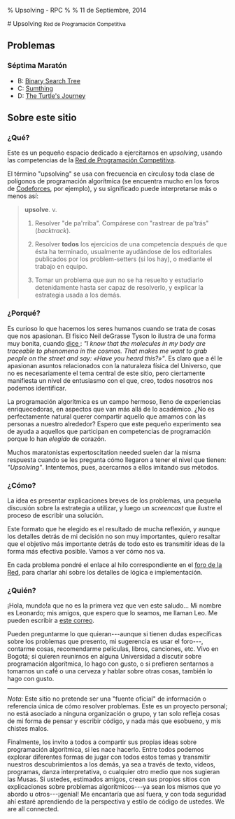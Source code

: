 % Upsolving - RPC
%
% 11 de Septiembre, 2014

<div class="jumbotron">
# Upsolving <small>Red de Programación Competitiva</small>
</div>

## Problemas

### Séptima Maratón

* B: [Binary Search Tree](binary-search-tree/)
* C: [Sumthing](sumthing/)
* D: [The Turtle's Journey](the-turtles-journey/)

## Sobre este sitio

### ¿Qué?

Este es un pequeño espacio dedicado a ejercitarnos en *upsolving*, usando las
competencias de la [Red de Programación
Competitiva](http://redprogramacioncompetitiva.org/).

El término "upsolving" se usa con frecuencia en círculos<span n>y toda clase
de polígonos</span> de programación algorítmica (se encuentra mucho en los
foros de [Codeforces](http://codeforces.com/), por ejemplo), y su significado
puede interpretarse más o menos así:

> **upsolve**. v.
>
> 1. Resolver "de pa'rriba". Compárese con "rastrear de pa'trás" (*backtrack*).
>
> 2. Resolver **todos** los ejercicios de una competencia después de que ésta ha
>    terminado, usualmente ayudándose de los editoriales publicados por los
>    problem-setters (si los hay), o mediante el trabajo en equipo.
>
> 3. Tomar un problema que aun no se ha resuelto y estudiarlo detenidamente
>    hasta ser capaz de resolverlo, y explicar la estrategia usada a los demás.


### ¿Porqué?

Es curioso lo que hacemos los seres humanos cuando se trata de cosas que nos
apasionan. El físico Neil deGrasse Tyson lo ilustra de una forma muy bonita,
cuando
<a href="https://www.youtube.com/watch?v=XGK84Poeynk" target="_blank">dice <i
class="fa fa-youtube"></i></a>: *"I know that the molecules in my body are
traceable to phenomena in the cosmos. That makes me want to grab people on the
street and say: «Have you heard this?»"*. Es claro que a él le apasionan
asuntos relacionados con la naturaleza física del Universo, que no es
necesariamente el tema central de este sitio, pero ciertamente manifiesta un
nivel de entusiasmo con el que, creo, todos nosotros nos podemos identificar.

La programación algorítmica es un campo hermoso, lleno de experiencias
enriquecedoras, en aspectos que van más allá de lo académico. ¿No es
perfectamente natural querer compartir aquello que amamos con las personas
a nuestro alrededor? Espero que este pequeño experimento sea de ayuda
a aquellos que participan en competencias de programación porque lo han
*elegido* de corazón.

Muchos maratonistas expertos<span n>citation needed</span> suelen dar la misma
respuesta cuando se les pregunta cómo llegaron a tener el nivel que tienen:
*"Upsolving"*. Intentemos, pues, acercarnos a ellos imitando sus métodos.

### ¿Cómo?

La idea es presentar explicaciones breves de los problemas, una pequeña
discusión sobre la estrategia a utilizar, y luego un *screencast* que ilustre
el proceso de escribir una solución.

Este formato que he elegido es el resultado de mucha reflexión, y aunque los
detalles detrás de mi decisión no son muy importantes, quiero resaltar que el
objetivo más importante detrás de todo esto es transmitir ideas de la forma
más efectiva posible. Vamos a ver cómo nos va.

En cada problema pondré el enlace al hilo correspondiente en el [foro de la
Red](http://redprogramacioncompetitiva.com/forum/), para charlar ahí sobre los
detalles de lógica e implementación.

### ¿Quién?

¡Hola, mundo!<span n>a que no es la primera vez que ven este
saludo...</span> Mi nombre es Leonardo; mis amigos, que espero que lo seamos,
me llaman Leo. Me pueden escribir a [este
correo](mailto:leonardo+upsolving@diptongonante.com).

Pueden preguntarme lo que quieran---aunque si tienen dudas específicas sobre
los problemas que presento, mi sugerencia es usar el foro---, contarme cosas,
recomendarme películas, libros, canciones, etc. Vivo en Bogotá; si quieren
reunirnos en alguna Universidad a discutir sobre programación algorítmica, lo
hago con gusto, o si prefieren sentarnos a tomarnos un café o una cerveza
y hablar sobre otras cosas, también lo hago con gusto.

- - -

*Nota:* Este sitio no pretende ser una "fuente oficial" de información
o referencia única de cómo resolver problemas. Este es un proyecto personal;
no está asociado a ninguna organización o grupo, y tan solo refleja cosas de
mi forma de pensar y escribir código, y nada más que eso<span n>bueno, y mis
chistes malos</span>.

Finalmente, los invito a todos a compartir sus propias ideas sobre
programación algorítmica, si les nace hacerlo. Entre todos podemos explorar
diferentes formas de jugar con todos estos temas y transmitir nuestros
descubrimientos a los demás, ya sea a través de texto, videos, programas,
danza interpretativa, o cualquier otro medio que nos sugieran las Musas. Si
ustedes, estimados amigos, crean sus propios sitios con explicaciones sobre
problemas algorítmicos---ya sean los mismos que yo abordo u otros---¡genial!
Me encantaría que así fuera, y con toda seguridad ahí estaré aprendiendo de la
perspectiva y estilo de código de ustedes. We are all connected.
